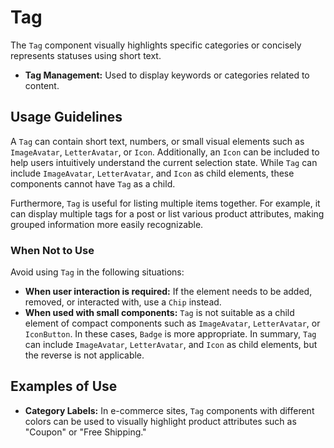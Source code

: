 # Tag

The `Tag` component visually highlights specific categories or concisely represents statuses using short text.

- **Tag Management:** Used to display keywords or categories related to content.

## Usage Guidelines

A `Tag` can contain short text, numbers, or small visual elements such as `ImageAvatar`, `LetterAvatar`, or `Icon`. Additionally, an `Icon` can be included to help users intuitively understand the current selection state. While `Tag` can include `ImageAvatar`, `LetterAvatar`, and `Icon` as child elements, these components cannot have `Tag` as a child.

Furthermore, `Tag` is useful for listing multiple items together. For example, it can display multiple tags for a post or list various product attributes, making grouped information more easily recognizable.

### When Not to Use

Avoid using `Tag` in the following situations:

- **When user interaction is required:** If the element needs to be added, removed, or interacted with, use a `Chip` instead.
- **When used with small components:** `Tag` is not suitable as a child element of compact components such as `ImageAvatar`, `LetterAvatar`, or `IconButton`. In these cases, `Badge` is more appropriate. In summary, `Tag` can include `ImageAvatar`, `LetterAvatar`, and `Icon` as child elements, but the reverse is not applicable.

## Examples of Use

- **Category Labels:** In e-commerce sites, `Tag` components with different colors can be used to visually highlight product attributes such as "Coupon" or "Free Shipping."

